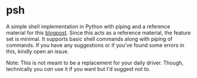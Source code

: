# psh
A simple shell implementation in Python with piping and a reference material for this [blogpost](https://danishprakash.github.io/2018/09/09/shell-in-python.html). Since this acts as a reference material, the feature set is minimal. It supports basic shell commands along with piping of commands. If you have any suggestions or if you've found some errors in this, kindly open an issue.

Note: This is not meant to be a replacement for your daily driver. Though, technically you *can* use it if you want but I'd suggest not to.
